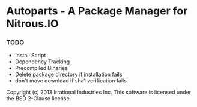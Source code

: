 Autoparts - A Package Manager for Nitrous.IO
============================================

### TODO

* Install Script
* Dependency Tracking
* Precompiled Binaries
* Delete package directory if installation fails
* don't move download if sha1 verification fails

Copyright (c) 2013 Irrational Industries Inc.
This software is licensed under the BSD 2-Clause license.
